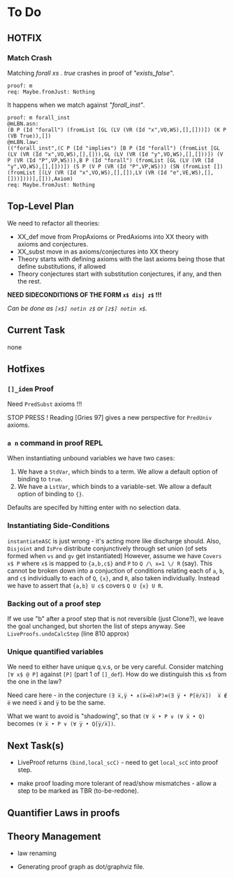 # To Do

## HOTFIX

### Match Crash

Matching *forall xs . true* crashes in proof of *"exists_false"*.

```
proof: m
req: Maybe.fromJust: Nothing
```

It happens when we match against *"forall_inst"*.

```
proof: m forall_inst
@mLBN.asn:
(B P (Id "forall") (fromList [GL (LV (VR (Id "x",VO,WS),[],[]))]) (K P (VB True)),[])
@mLBN.law:
(("forall_inst",(C P (Id "implies") [B P (Id "forall") (fromList [GL (LV (VR (Id "x",VO,WS),[],[])),GL (LV (VR (Id "y",VO,WS),[],[]))]) (V P (VR (Id "P",VP,WS))),B P (Id "forall") (fromList [GL (LV (VR (Id "y",VO,WS),[],[]))]) (S P (V P (VR (Id "P",VP,WS))) (SN (fromList []) (fromList [(LV (VR (Id "x",VO,WS),[],[]),LV (VR (Id "e",VE,WS),[],[]))])))],[])),Axiom)
req: Maybe.fromJust: Nothing
```

## Top-Level Plan

We need to refactor all theories:

* XX_def move from PropAxioms or PredAxioms into XX theory with axioms and conjectures.
* XX_subst move in as axioms/conjectures into XX theory
* Theory starts with defining axioms with the last axioms being those that define substitutions, if allowed
* Theory conjectures start with substitution conjectures, if any, and then the rest.

**NEED SIDECONDITIONS OF THE FORM `x$ disj z$` !!!**

*Can be done as  `[x$] notin z$`  or `[z$] notin x$`.*


## Current Task

none


## Hotfixes


### `[]_idem` Proof

Need `PredSubst` axioms !!!

STOP PRESS ! Reading [Gries 97] gives a new perspective for `PredUniv` axioms.

### `a n` command in proof REPL

When instantiating unbound variables we have two cases:

1. We have a `StdVar`, which binds to a term. 
   We allow a default option of binding to `true`.
2. We have a `LstVar`, which binds to a variable-set.
   We allow a default option of binding to `{}`.
   
Defaults are specifed by hitting enter with no selection data.

### Instantiating Side-Conditions

`instantiateASC` is just wrong - it's acting more like discharge should.
Also, `Disjoint` and `IsPre` distribute conjunctively through set union (of sets formed when `vs` and `gv` get instantiated)
However, assume we have `Covers x$ P` where `x$` is mapped to `{a,b,c$}` and `P` to `Q /\ x=1 \/ R` (say).
This cannot be broken down into a conjuction of conditions relating
each of `a`, `b`, and `c$` individually to each of `Q`, `{x}`,
and `R`, also taken individually.
Instead we have to assert that `{a,b} U c$` covers `Q U {x} U R`.

### Backing out of a proof step

If we use "b" after a proof step that is not reversible (just Clone?), we leave the goal unchanged,
but shorten the list of steps anyway. See `LiveProofs.undoCalcStep` (line 810 approx)

### Unique quantified variables

We need to either have unique q.v.s, or be very careful. Consider matching `[∀ x$ @ P]`  against `[P]` (part 1 of `[]_def`). How do we distinguish this `x$` from the one in the law?

Need care here - in the conjecture
 `(∃ x̅,y̅ • ∧(x̅=e̅)∧P)≡(∃ y̅ • P[e̅/x̅])  x̅ ∉ e̅` 
we need `x̅` and `y̅` to be the same.

What we want to avoid is "shadowing", 
so that `(∀ x̅ • P ∨ (∀ x̅ • Q)`
becomes `(∀ x̅ • P ∨ (∀ y̅ • Q[y̅/x̅])`.

## Next Task(s)


 
* LiveProof returns `(bind,local_scC)` - need to get `local_scC` into proof step.


* make proof loading more tolerant of read/show mismatches - allow a step to be marked as TBR (to-be-redone).

## Quantifier Laws in proofs

## Theory Management

* law renaming

* Generating proof graph as dot/graphviz file.
